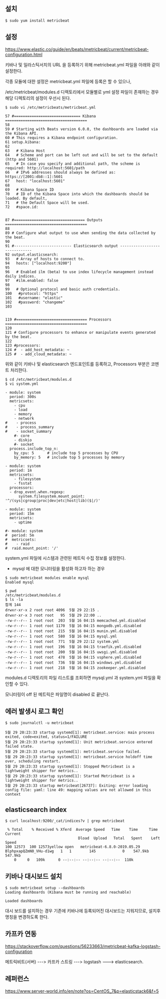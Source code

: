 ## 설치 ##

```
$ sudo yum install metricbeat
```

## 설정 ##

https://www.elastic.co/guide/en/beats/metricbeat/current/metricbeat-configuration.html

키바나 및 일라스틱서치의 URL 을 등록하기 위해 metricbeat.yml 파일을 아래와 같이 설정한다. 

각종 모듈에 대한 설정은 metricbeat.yml 파일에 등록은 할 수 있으나,

/etc/metricbeat/modules.d 디렉토리에서 모듈별로 yml 설정 파일이 존재하는 경우 해당 디렉토리의 설정이 우선시 된다. 

```
$ sudo vi /etc/metricbeats/metricbeat.yml

57 #============================== Kibana =====================================
58
59 # Starting with Beats version 6.0.0, the dashboards are loaded via the Kibana API.
60 # This requires a Kibana endpoint configuration.
61 setup.kibana:
62
63   # Kibana Host
64   # Scheme and port can be left out and will be set to the default (http and 5601)
65   # In case you specify and additional path, the scheme is required: http://localhost:5601/path
66   # IPv6 addresses should always be defined as: https://[2001:db8::1]:5601
67   host: "localhost:5601"
68
69   # Kibana Space ID
70   # ID of the Kibana Space into which the dashboards should be loaded. By default,
71   # the Default Space will be used.
72   #space.id:


87 #================================ Outputs =====================================
88
89 # Configure what output to use when sending the data collected by the beat.
90
91 #-------------------------- Elasticsearch output ------------------------------
92 output.elasticsearch:
93   # Array of hosts to connect to.
94   hosts: ["localhost:9200"]
95
96   # Enabled ilm (beta) to use index lifecycle management instead daily indices.
97   #ilm.enabled: false
98
99   # Optional protocol and basic auth credentials.
100   #protocol: "https"
101   #username: "elastic"
102   #password: "changeme"
103


119 #================================ Processors =====================================
120
121 # Configure processors to enhance or manipulate events generated by the beat.
122
123 #processors:
124 #  - add_host_metadata: ~
125 #  - add_cloud_metadata: ~

```
위와 같이 키바나 및 elasticsearch 엔드포인트를 등록하고, Processors 부분은 코멘트 처리한다. 


```
$ cd /etc/metricbeat/modules.d
$ vi system.yml

- module: system
  period: 300s
  metricsets:
    - cpu
    - load
    - memory
    - network
#    - process
#    - process_summary
#    - socket_summary
    #- core
    - diskio
    #- socket
  process.include_top_n:
    by_cpu: 5      # include top 5 processes by CPU
    by_memory: 5   # include top 5 processes by memory

- module: system
  period: 1m
  metricsets:
    - filesystem
    - fsstat
  processors:
  - drop_event.when.regexp:
      system.filesystem.mount_point: '^/(sys|cgroup|proc|dev|etc|host|lib)($|/)'

- module: system
  period: 15m
  metricsets:
    - uptime

#- module: system
#  period: 5m
#  metricsets:
#    - raid
#  raid.mount_point: '/'
```
system.yml 파일에 시스템과 관련된 메트릭 수집 정보를 설정한다.


* mysql 에 대한 모니터링을 활성화 하고자 하는 경우 

```
$ sudo metricbeat modules enable mysql
Enabled mysql

$ pwd
/etc/metricbeat/modules.d
$ ls -la
합계 144
drwxr-xr-x 2 root root 4096  5월 29 22:15 .
drwxr-xr-x 3 root root   95  5월 29 22:00 ..
-rw-r--r-- 1 root root  203  5월 16 04:15 memcached.yml.disabled
-rw-r--r-- 1 root root 1170  5월 16 04:15 mongodb.yml.disabled
-rw-r--r-- 1 root root  215  5월 16 04:15 munin.yml.disabled
-rw-r--r-- 1 root root  580  5월 16 04:15 mysql.yml
-rw-r--r-- 1 root root  771  5월 29 22:12 system.yml
-rw-r--r-- 1 root root  196  5월 16 04:15 traefik.yml.disabled
-rw-r--r-- 1 root root  200  5월 16 04:15 uwsgi.yml.disabled
-rw-r--r-- 1 root root  478  5월 16 04:15 vsphere.yml.disabled
-rw-r--r-- 1 root root  736  5월 16 04:15 windows.yml.disabled
-rw-r--r-- 1 root root  218  5월 16 04:15 zookeeper.yml.disabled
```

modules.d 디렉토리의 파일 리스트를 조회하면 mysql.yml 과 system.yml 파일을 확인할 수 있다.

모니터링이 off 된 메트릭은 파일명이 disabled 로 끝난다. 




## 에러 발생시 로그 확인 ##
```
$ sudo journalctl -u metricbeat

5월 29 20:23:33 startup systemd[1]: metricbeat.service: main process exited, code=exited, status=1/FAILURE
5월 29 20:23:33 startup systemd[1]: Unit metricbeat.service entered failed state.
5월 29 20:23:33 startup systemd[1]: metricbeat.service failed.
5월 29 20:23:33 startup systemd[1]: metricbeat.service holdoff time over, scheduling restart.
5월 29 20:23:33 startup systemd[1]: Stopped Metricbeat is a lightweight shipper for metrics..
5월 29 20:23:33 startup systemd[1]: Started Metricbeat is a lightweight shipper for metrics..
5월 29 20:23:33 startup metricbeat[26737]: Exiting: error loading config file: yaml: line 49: mapping values are not allowed in this context

```



## elasticsearch index  ##

```
$ curl localhost:9200/_cat/indices?v | grep metricbeat

 % Total    % Received % Xferd  Average Speed   Time    Time     Time  Current
                                 Dload  Upload   Total   Spent    Left  Speed
100 12573  100 12573yellow open   metricbeat-6.8.0-2019.05.29     BlphpxapQZmN0_VHu-d1wg   1   1        145            0    547.9kb        547.9kb
    0     0   109k      0 --:--:-- --:--:-- --:--:--  110k
```


## 키바나 대시보드 설치 ##

```
$ sudo metricbeat setup --dashboards
Loading dashboards (Kibana must be running and reachable)

Loaded dashboards
```

대시 보드를 설치하는 경우 기존에 키바나에 등록되어진 대시보드는 지워지므로, 설치후 명칭을 변경하도록 한다.


## 카프카 연동 ##

https://stackoverflow.com/questions/56233663/metricbeat-kafka-logstash-configuration


메트릭비트(서버) ---> 카프카 스트링 ---> logstash ---> elasticsearch.


## 레퍼런스 ##

https://www.server-world.info/en/note?os=CentOS_7&p=elasticstack6&f=5
